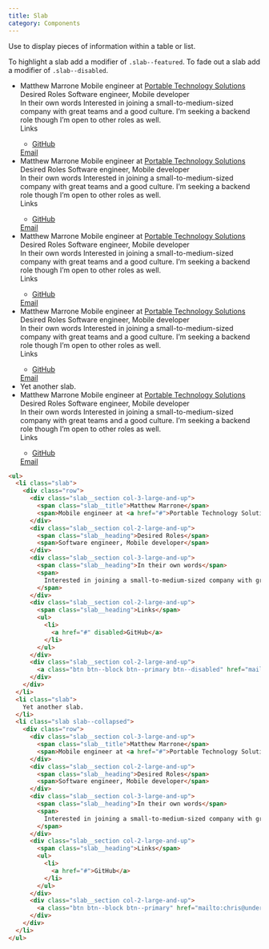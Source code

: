```yaml
---
title: Slab
category: Components
---
```


Use to display pieces of information within a table or list.

To highlight a slab add a modifier of `.slab--featured`. To fade out a slab add a modifier of `.slab--disabled`.

<ul>
  <li class="slab">
    <div class="row">
      <div class="slab__section col-3-large-and-up">
        <span class="slab__title">Matthew Marrone</span>
        <span>Mobile engineer at <a href="#">Portable Technology Solutions</a></span>
      </div>
      <div class="slab__section col-2-large-and-up">
        <span class="slab__heading">Desired Roles</span>
        <span>Software engineer, Mobile developer</span>
      </div>
      <div class="slab__section col-3-large-and-up">
        <span class="slab__heading">In their own words</span>
        <span>
          Interested in joining a small-to-medium-sized company with great teams and a good culture. I’m seeking a backend role though I’m open to other roles as well.
        </span>
      </div>
      <div class="slab__section col-2-large-and-up">
        <span class="slab__heading">Links</span>
        <ul>
          <li>
            <a href="#">GitHub</a>
          </li>
        </ul>
      </div>
      <div class="slab__section col-2-large-and-up">
        <a class="btn btn--block btn--primary" href="mailto:chris@underdog.io">Email</a>
      </div>
    </div>
  </li>
  <li class="slab">
    <div class="row">
      <div class="slab__section col-3-large-and-up">
        <span class="slab__title">Matthew Marrone</span>
        <span>Mobile engineer at <a href="#">Portable Technology Solutions</a></span>
      </div>
      <div class="slab__section col-2-large-and-up">
        <span class="slab__heading">Desired Roles</span>
        <span>Software engineer, Mobile developer</span>
      </div>
      <div class="slab__section col-3-large-and-up">
        <span class="slab__heading">In their own words</span>
        <span>
          Interested in joining a small-to-medium-sized company with great teams and a good culture. I’m seeking a backend role though I’m open to other roles as well.
        </span>
      </div>
      <div class="slab__section col-2-large-and-up">
        <span class="slab__heading">Links</span>
        <ul>
          <li>
            <a href="#">GitHub</a>
          </li>
        </ul>
      </div>
      <div class="slab__section col-2-large-and-up">
        <a class="btn btn--block btn--primary" href="mailto:chris@underdog.io">Email</a>
      </div>
    </div>
  </li>
  <li class="slab slab--featured">
    <div class="row">
      <div class="slab__section col-3-large-and-up">
        <span class="slab__title">Matthew Marrone</span>
        <span>Mobile engineer at <a href="#">Portable Technology Solutions</a></span>
      </div>
      <div class="slab__section col-2-large-and-up">
        <span class="slab__heading">Desired Roles</span>
        <span>Software engineer, Mobile developer</span>
      </div>
      <div class="slab__section col-3-large-and-up">
        <span class="slab__heading">In their own words</span>
        <span>
          Interested in joining a small-to-medium-sized company with great teams and a good culture. I’m seeking a backend role though I’m open to other roles as well.
        </span>
      </div>
      <div class="slab__section col-2-large-and-up">
        <span class="slab__heading">Links</span>
        <ul>
          <li>
            <a href="#">GitHub</a>
          </li>
        </ul>
      </div>
      <div class="slab__section col-2-large-and-up">
        <a class="btn btn--block btn--primary" href="mailto:chris@underdog.io">Email</a>
      </div>
    </div>
  </li>
  <li class="slab slab--disabled">
    <div class="row">
      <div class="slab__section col-3-large-and-up">
        <span class="slab__title">Matthew Marrone</span>
        <span>Mobile engineer at <a href="#">Portable Technology Solutions</a></span>
      </div>
      <div class="slab__section col-2-large-and-up">
        <span class="slab__heading">Desired Roles</span>
        <span>Software engineer, Mobile developer</span>
      </div>
      <div class="slab__section col-3-large-and-up">
        <span class="slab__heading">In their own words</span>
        <span>
          Interested in joining a small-to-medium-sized company with great teams and a good culture. I’m seeking a backend role though I’m open to other roles as well.
        </span>
      </div>
      <div class="slab__section col-2-large-and-up">
        <span class="slab__heading">Links</span>
        <ul>
          <li>
            <a href="#" disabled>GitHub</a>
          </li>
        </ul>
      </div>
      <div class="slab__section col-2-large-and-up">
        <a class="btn btn--block btn--primary btn--disabled" href="mailto:chris@underdog.io" disabled>Email</a>
      </div>
    </div>
  </li>
  <li class="slab">
    Yet another slab.
  </li>
  <li class="slab slab--collapsed">
    <div class="row">
      <div class="slab__section col-3-large-and-up">
        <span class="slab__title">Matthew Marrone</span>
        <span>Mobile engineer at <a href="#">Portable Technology Solutions</a></span>
      </div>
      <div class="slab__section col-2-large-and-up">
        <span class="slab__heading">Desired Roles</span>
        <span>Software engineer, Mobile developer</span>
      </div>
      <div class="slab__section col-3-large-and-up">
        <span class="slab__heading">In their own words</span>
        <span>
          Interested in joining a small-to-medium-sized company with great teams and a good culture. I’m seeking a backend role though I’m open to other roles as well.
        </span>
      </div>
      <div class="slab__section col-2-large-and-up">
        <span class="slab__heading">Links</span>
        <ul>
          <li>
            <a href="#">GitHub</a>
          </li>
        </ul>
      </div>
      <div class="slab__section col-2-large-and-up">
        <a class="btn btn--block btn--primary" href="mailto:chris@underdog.io">Email</a>
      </div>
    </div>
  </li>
</ul>

```html
<ul>
  <li class="slab">
    <div class="row">
      <div class="slab__section col-3-large-and-up">
        <span class="slab__title">Matthew Marrone</span>
        <span>Mobile engineer at <a href="#">Portable Technology Solutions</a></span>
      </div>
      <div class="slab__section col-2-large-and-up">
        <span class="slab__heading">Desired Roles</span>
        <span>Software engineer, Mobile developer</span>
      </div>
      <div class="slab__section col-3-large-and-up">
        <span class="slab__heading">In their own words</span>
        <span>
          Interested in joining a small-to-medium-sized company with great teams and a good culture. I’m seeking a backend role though I’m open to other roles as well.
        </span>
      </div>
      <div class="slab__section col-2-large-and-up">
        <span class="slab__heading">Links</span>
        <ul>
          <li>
            <a href="#" disabled>GitHub</a>
          </li>
        </ul>
      </div>
      <div class="slab__section col-2-large-and-up">
        <a class="btn btn--block btn--primary btn--disabled" href="mailto:chris@underdog.io" disabled>Email</a>
      </div>
    </div>
  </li>
  <li class="slab">
    Yet another slab.
  </li>
  <li class="slab slab--collapsed">
    <div class="row">
      <div class="slab__section col-3-large-and-up">
        <span class="slab__title">Matthew Marrone</span>
        <span>Mobile engineer at <a href="#">Portable Technology Solutions</a></span>
      </div>
      <div class="slab__section col-2-large-and-up">
        <span class="slab__heading">Desired Roles</span>
        <span>Software engineer, Mobile developer</span>
      </div>
      <div class="slab__section col-3-large-and-up">
        <span class="slab__heading">In their own words</span>
        <span>
          Interested in joining a small-to-medium-sized company with great teams and a good culture. I’m seeking a backend role though I’m open to other roles as well.
        </span>
      </div>
      <div class="slab__section col-2-large-and-up">
        <span class="slab__heading">Links</span>
        <ul>
          <li>
            <a href="#">GitHub</a>
          </li>
        </ul>
      </div>
      <div class="slab__section col-2-large-and-up">
        <a class="btn btn--block btn--primary" href="mailto:chris@underdog.io">Email</a>
      </div>
    </div>
  </li>
</ul>
```

